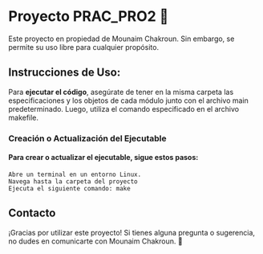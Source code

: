 # Proyecto PRAC_PRO2   :turtle:

Este proyecto en propiedad de Mounaim Chakroun. Sin embargo, se permite su uso libre para cualquier propósito.


## Instrucciones de Uso:

Para **ejecutar el código**, asegúrate de tener en la misma carpeta las especificaciones y los objetos de cada módulo junto con el archivo main predeterminado. Luego, utiliza el comando especificado en el archivo makefile.
### Creación o Actualización del Ejecutable

#### Para crear o actualizar el ejecutable, sigue estos pasos:

    Abre un terminal en un entorno Linux.
    Navega hasta la carpeta del proyecto  
    Ejecuta el siguiente comando: make
    
    
## Contacto

¡Gracias por utilizar este proyecto! Si tienes alguna pregunta o sugerencia, no dudes en comunicarte con Mounaim Chakroun. :turtle:

